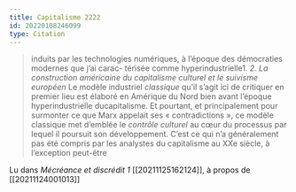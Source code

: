 ```yaml
---
title: Capitalisme 2222
id: 20220108246099
type: Citation
---
```


> induits par les technologies numériques, à l’époque des démocraties modernes que j’ai carac- térisée comme hyperindustrielle1. *2. La construction américaine du capitalisme culturel et le suivisme européen* Le modèle industriel *classique* qu’il s’agit ici de critiquer en premier lieu est élaboré en Amérique du Nord bien avant l’époque hyperindustrielle ducapitalisme. Et pourtant, et principalement pour surmonter ce que Marx appelait ses « contradictions », ce modèle classique met d’emblée le *contrôle culturel* au cœur du processus par lequel il poursuit son développement. C’est ce qui n’a généralement pas été compris par les analystes du capitalisme au XXe siècle, à l’exception peut-être

Lu dans *Mécréance et discrédit 1* [[20211125162124]], à propos de [[20211124001013]]